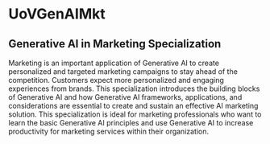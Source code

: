 # UoVGenAIMkt
## Generative AI in Marketing Specialization

Marketing is an important application of Generative AI to create personalized and targeted marketing campaigns to stay ahead of the competition. Customers expect more personalized and engaging experiences from brands. This specialization introduces the building blocks of Generative AI and how Generative AI frameworks, applications, and considerations are essential to create and sustain an effective AI marketing solution. This specialization is ideal for marketing professionals who want to learn the basic Generative AI principles and use Generative AI to increase productivity for marketing services within their organization.
